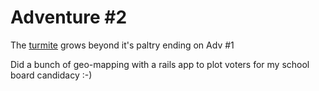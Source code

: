 # Adventure #2

The [turmite](https://github.com/JonKernPA/turmites) grows beyond it's paltry ending on Adv #1

Did a bunch of geo-mapping with a rails app to plot voters for my school board candidacy :-)
